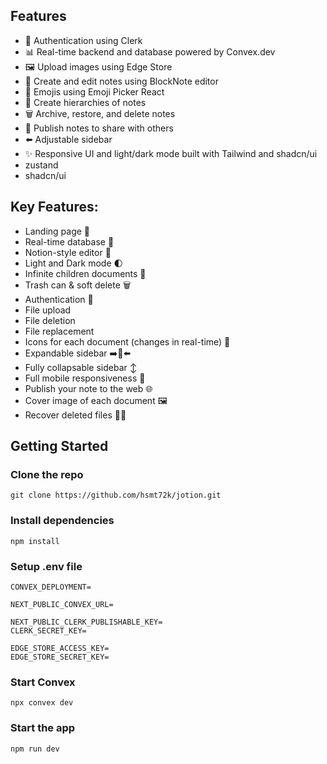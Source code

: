 ## Features

- 🔐 Authentication using Clerk
- 📊 Real-time backend and database powered by Convex.dev
- 🖼️ Upload images using Edge Store
- 📝 Create and edit notes using BlockNote editor
- 🙂 Emojis using Emoji Picker React
- 🌲 Create hierarchies of notes
- 🗑️ Archive, restore, and delete notes
- 📢 Publish notes to share with others
- ⬅️ Adjustable sidebar
- ✨ Responsive UI and light/dark mode built with Tailwind and shadcn/ui
- zustand
- shadcn/ui

## Key Features:

- Landing page 🛬
- Real-time database 🔗
- Notion-style editor 📝
- Light and Dark mode 🌓
- Infinite children documents 🌲
- Trash can & soft delete 🗑️
- Authentication 🔐
- File upload
- File deletion
- File replacement
- Icons for each document (changes in real-time) 🌠
- Expandable sidebar ➡️🔀⬅️
- Fully collapsable sidebar ↕️
- Full mobile responsiveness 📱
- Publish your note to the web 🌐
- Cover image of each document 🖼️
- Recover deleted files 🔄📄

## Getting Started

### Clone the repo

``` console
git clone https://github.com/hsmt72k/jotion.git
```

### Install dependencies

``` console
npm install
```

### Setup .env file

``` .env
CONVEX_DEPLOYMENT=

NEXT_PUBLIC_CONVEX_URL=

NEXT_PUBLIC_CLERK_PUBLISHABLE_KEY=
CLERK_SECRET_KEY=

EDGE_STORE_ACCESS_KEY=
EDGE_STORE_SECRET_KEY=
```

### Start Convex

``` console
npx convex dev
```

### Start the app

``` console
npm run dev
```
